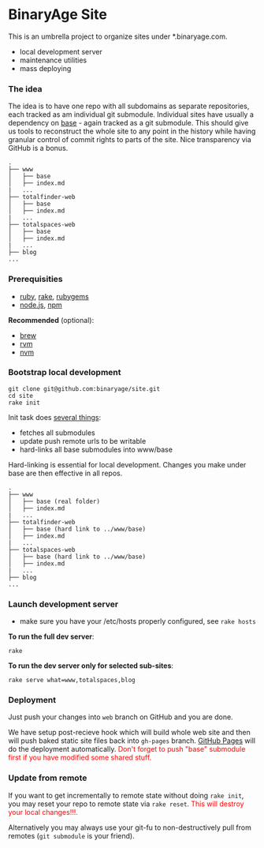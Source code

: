 # BinaryAge Site

This is an umbrella project to organize sites under *.binaryage.com.

  * local development server
  * maintenance utilities
  * mass deploying
  
### The idea

The idea is to have one repo with all subdomains as separate repositories, each tracked as am individual git submodule. Individual sites have usually a dependency on [base](/binaryage/base) - again tracked as a git submodule. This should give us tools to reconstruct the whole site to any point in the history while having granular control of commit rights to parts of the site. Nice transparency via GitHub is a bonus.

    .
    ├── www
    │   ├── base
    │   ├── index.md
    |   ...
    ├── totalfinder-web
    │   ├── base
    │   ├── index.md
    |   ...
    ├── totalspaces-web
    │   ├── base
    │   ├── index.md
    |   ...
    ├── blog
    ...
  
### Prerequisities

  * [ruby](http://www.ruby-lang.org), [rake](http://rake.rubyforge.org), [rubygems](http://rubygems.org)
  * [node.js](http://nodejs.org), [npm](http://npmjs.org)
  
**Recommended** (optional):

  * [brew](http://mxcl.github.com/homebrew)
  * [rvm](http://beginrescueend.com)
  * [nvm](https://github.com/creationix/nvm)
  
### Bootstrap local development

    git clone git@github.com:binaryage/site.git
    cd site
    rake init
    
Init task does [several things](https://github.com/binaryage/site/blob/master/rakefile#L120-153):
  
  * fetches all submodules
  * update push remote urls to be writable
  * hard-links all base submodules into www/base
  
Hard-linking is essential for local development. Changes you make under base are then effective in all repos.

    .
    ├── www
    │   ├── base (real folder)
    │   ├── index.md
    |   ...
    ├── totalfinder-web
    │   ├── base (hard link to ../www/base)
    │   ├── index.md
    |   ...
    ├── totalspaces-web
    │   ├── base (hard link to ../www/base)
    │   ├── index.md
    |   ...
    ├── blog
    ...

    
### Launch development server

  * make sure you have your /etc/hosts properly configured, see `rake hosts`

**To run the full dev server**:

    rake
    
**To run the dev server only for selected sub-sites**:

    rake serve what=www,totalspaces,blog

### Deployment

Just push your changes into `web` branch on GitHub and you are done. 

We have setup post-recieve hook which will build whole web site and then will push baked static site files back into `gh-pages` branch. [GitHub Pages](//pages.github.com) will do the deployment automatically. <span style="color:red">Don't forget to push "base" submodule first if you have modified some shared stuff.</span>

### Update from remote

If you want to get incrementally to remote state without doing `rake init`, you may reset your repo to remote state via `rake reset`. <span style="color:red">This will destroy your local changes!!!.</span>

Alternatively you may always use your git-fu to non-destructively pull from remotes (`git submodule` is your friend).